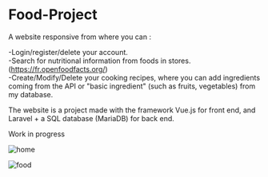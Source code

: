 # Food-Project

A website responsive from where you can :

-Login/register/delete your account. <br>
-Search for nutritional information from foods in stores. (https://fr.openfoodfacts.org/) <br>
-Create/Modify/Delete your cooking recipes, where you can add ingredients coming from the API or "basic ingredient" (such as fruits, vegetables) from my database.

The website is a project made with the framework Vue.js for front end, and Laravel + a SQL database (MariaDB) for back end.

Work in progress

![home](https://user-images.githubusercontent.com/62333333/119518465-d14ad680-bd78-11eb-89d9-76c4de925b2d.png)


![food](https://user-images.githubusercontent.com/62333333/119518761-1bcc5300-bd79-11eb-9961-cf2e962b22b4.png)
